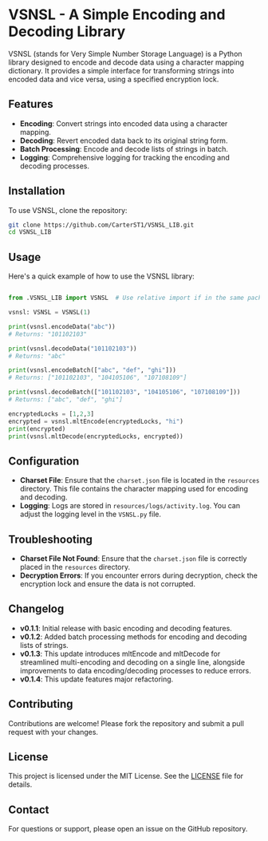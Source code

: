# VSNSL - A Simple Encoding and Decoding Library

VSNSL (stands for Very Simple Number Storage Language) is a Python library designed to encode and decode data using a character mapping dictionary. It provides a simple interface for transforming strings into encoded data and vice versa, using a specified encryption lock.

## Features

- **Encoding**: Convert strings into encoded data using a character mapping.
- **Decoding**: Revert encoded data back to its original string form.
- **Batch Processing**: Encode and decode lists of strings in batch.
- **Logging**: Comprehensive logging for tracking the encoding and decoding processes.

## Installation

To use VSNSL, clone the repository:

```bash
git clone https://github.com/CarterST1/VSNSL_LIB.git
cd VSNSL_LIB
```

## Usage

Here's a quick example of how to use the VSNSL library:

```python

from .VSNSL_LIB import VSNSL  # Use relative import if in the same package

vsnsl: VSNSL = VSNSL(1)

print(vsnsl.encodeData("abc"))
# Returns: "101102103"

print(vsnsl.decodeData("101102103"))
# Returns: "abc"

print(vsnsl.encodeBatch(["abc", "def", "ghi"]))
# Returns: ["101102103", "104105106", "107108109"]

print(vsnsl.decodeBatch(["101102103", "104105106", "107108109"]))
# Returns: ["abc", "def", "ghi"]

encryptedLocks = [1,2,3]
encrypted = vsnsl.mltEncode(encryptedLocks, "hi")
print(encrypted)
print(vsnsl.mltDecode(encryptedLocks, encrypted))
```

## Configuration

- **Charset File**: Ensure that the `charset.json` file is located in the `resources` directory. This file contains the character mapping used for encoding and decoding.
- **Logging**: Logs are stored in `resources/logs/activity.log`. You can adjust the logging level in the `VSNSL.py` file.

## Troubleshooting

- **Charset File Not Found**: Ensure that the `charset.json` file is correctly placed in the `resources` directory.
- **Decryption Errors**: If you encounter errors during decryption, check the encryption lock and ensure the data is not corrupted.

## Changelog

- **v0.1.1**: Initial release with basic encoding and decoding features.
- **v0.1.2**: Added batch processing methods for encoding and decoding lists of strings.
- **v0.1.3**: This update introduces mltEncode and mltDecode for streamlined multi-encoding and decoding on a single line, alongside improvements to data encoding/decoding processes to reduce errors.
- **v0.1.4**: This update features major refactoring.

## Contributing

Contributions are welcome! Please fork the repository and submit a pull request with your changes.

## License

This project is licensed under the MIT License. See the [LICENSE](license.md) file for details.

## Contact

For questions or support, please open an issue on the GitHub repository.
